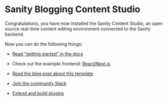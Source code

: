 # Sanity Blogging Content Studio

Congratulations, you have now installed the Sanity Content Studio, an open source real-time content editing environment connected to the Sanity backend.

Now you can do the following things:

- [Read “getting started” in the docs](https://www.sanity.io/docs/introduction/getting-started?utm_source=readme)

- Check out the example frontend: [React/Next.js](https://github.com/sanity-io/tutorial-sanity-blog-react-next)

- [Read the blog post about this template](https://www.sanity.io/blog/build-your-own-blog-with-sanity-and-next-js?utm_source=readme)

- [Join the community Slack](https://slack.sanity.io/?utm_source=readme)

- [Extend and build plugins](https://www.sanity.io/docs/content-studio/extending?utm_source=readme)
